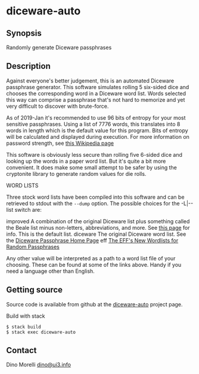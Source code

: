 # diceware-auto


## Synopsis

Randomly generate Diceware passphrases


## Description

Against everyone's better judgement, this is an automated Diceware passphrase generator. This software simulates rolling 5 six-sided dice and chooses the corresponding word in a Diceware word list. Words selected this way can comprise a passphrase that's not hard to memorize and yet very difficult to discover with brute-force.

As of 2019-Jan it's recommended to use 96 bits of entropy for your most sensitive passphrases. Using a list of 7776 words, this translates into 8 words in length which is the default value for this program. Bits of entropy will be calculated and displayed during execution. For more information on password strength, see [this Wikipedia page](https://en.wikipedia.org/wiki/Password_strength)

This software is obviously less secure than rolling five 6-sided dice and looking up the words in a paper word list. But it's quite a bit more convenient. It does make some small attempt to be safer by using the cryptonite library to generate random values for die rolls.

WORD LISTS

Three stock word lists have been compiled into this software and can be retrieved to stdout with the `--dump` option. The possible choices for the -L|--list switch are:

  improved  A combination of the original Diceware list plus something called the Beale list minus non-letters, abbreviations, and more. See [this page](http://www.webplaces.org/passwords/diceware-criticism.htm) for info. This is the default list.
  diceware  The original Diceware word list. See the [Diceware Passphrase Home Page](http://world.std.com/~reinhold/diceware.html)
  eff       [The EFF's New Wordlists for Random Passphrases](https://www.eff.org/deeplinks/2016/07/new-wordlists-random-passphrases)

Any other value will be interpreted as a path to a word list file of your choosing. These can be found at some of the links above. Handy if you need a language other than English.


## Getting source

Source code is available from github at the [diceware-auto](https://github.com/dino-/diceware-auto) project page.

Build with stack

    $ stack build
    $ stack exec diceware-auto


## Contact

Dino Morelli <dino@ui3.info>
